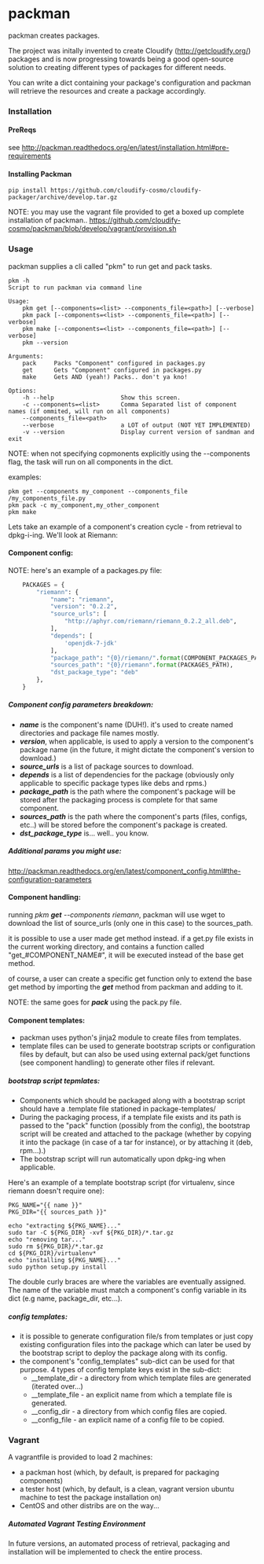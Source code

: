 packman
=======
<!-- http://stackoverflow.com/questions/10718767/have-the-same-readme-both-in-markdown-and-restructuredtext -->
<!-- https://github.com/bebraw/pypandoc -->
packman creates packages.

The project was initally invented to create Cloudify (http://getcloudify.org/) packages and is now progressing towards being a good open-source solution to creating different types of packages for different needs.

You can write a dict containing your package's configuration and packman will retrieve the resources and create a package accordingly.

### Installation

#### PreReqs
see http://packman.readthedocs.org/en/latest/installation.html#pre-requirements

#### Installing Packman
```shell
pip install https://github.com/cloudify-cosmo/cloudify-packager/archive/develop.tar.gz
```

NOTE: you may use the vagrant file provided to get a boxed up complete installation of packman..
https://github.com/cloudify-cosmo/packman/blob/develop/vagrant/provision.sh

### Usage
packman supplies a cli called "pkm" to run get and pack tasks.
```shell
pkm -h
Script to run packman via command line

Usage:
    pkm get [--components=<list> --components_file=<path>] [--verbose]
    pkm pack [--components=<list> --components_file=<path>] [--verbose]
    pkm make [--components=<list> --components_file=<path>] [--verbose]
    pkm --version

Arguments:
    pack     Packs "Component" configured in packages.py
    get      Gets "Component" configured in packages.py
    make     Gets AND (yeah!) Packs.. don't ya kno!

Options:
    -h --help                   Show this screen.
    -c --components=<list>      Comma Separated list of component names (if ommited, will run on all components)
    --components_file=<path>
    --verbose                   a LOT of output (NOT YET IMPLEMENTED)
    -v --version                Display current version of sandman and exit
```

NOTE: when not specifying copmonents explicitly using the --components flag, the task will run on all components in the dict.

examples:
```shell
pkm get --components my_component --components_file /my_components_file.py
pkm pack -c my_component,my_other_component
pkm make
```


Lets take an example of a component's creation cycle - from retrieval to dpkg-i-ing. We'll look at Riemann:

#### Component config:
NOTE: here's an example of a packages.py file:
```python
    PACKAGES = {
        "riemann": {
            "name": "riemann",
            "version": "0.2.2",
            "source_urls": [
                "http://aphyr.com/riemann/riemann_0.2.2_all.deb",
            ],
            "depends": [
                'openjdk-7-jdk'
            ],
            "package_path": "{0}/riemann/".format(COMPONENT_PACKAGES_PATH),
            "sources_path": "{0}/riemann".format(PACKAGES_PATH),
            "dst_package_type": "deb"
        },
    }
```

##### Component config parameters breakdown:
- ***name*** is the component's name (DUH!). it's used to create named directories and package file names mostly.
- ***version***, when applicable, is used to apply a version to the component's package name (in the future, it might dictate the component's version to download.)
- ***source_urls*** is a list of package sources to download.
- ***depends*** is a list of dependencies for the package (obviously only applicable to specific package types like debs and rpms.)
- ***package_path*** is the path where the component's package will be stored after the packaging process is complete for that same component.
- ***sources_path*** is the path where the component's parts (files, configs, etc..) will be stored before the component's package is created.
- ***dst_package_type*** is... well.. you know.

##### Additional params you might use:
http://packman.readthedocs.org/en/latest/component_config.html#the-configuration-parameters

#### Component handling:
running *pkm **get** --components riemann*, packman will use wget to download the list of source_urls (only one in this case)
to the sources_path.

it is possible to use a user made get method instead.
if a get.py file exists in the current working directory, and contains a function called "get_#COMPONENT_NAME#", it will be executed instead of the base get method.

of course, a user can create a specific get function only to extend the base get method by importing the ***get*** method from packman and adding to it.

NOTE: the same goes for ***pack*** using the pack.py file.

#### Component templates:
- packman uses python's jinja2 module to create files from templates.
- template files can be used to generate bootstrap scripts or configuration files by default, but can also be used using external pack/get functions (see component handling) to generate other files if relevant.

##### bootstrap script tepmlates:
- Components which should be packaged along with a bootstrap script should have a .template file stationed in package-templates/
- During the packaging process, if a template file exists and its path is passed to the "pack" function (possibly from the config), the bootstrap script will be created and attached to the package (whether by copying it into the package (in case of a tar for instance), or by attaching it (deb, rpm...).)
- The bootstrap script will run automatically upon dpkg-ing when applicable.

Here's an example of a template bootstrap script (for virtualenv, since riemann doesn't require one):

	PKG_NAME="{{ name }}"
	PKG_DIR="{{ sources_path }}"

	echo "extracting ${PKG_NAME}..."
	sudo tar -C ${PKG_DIR} -xvf ${PKG_DIR}/*.tar.gz
	echo "removing tar..."
	sudo rm ${PKG_DIR}/*.tar.gz
	cd ${PKG_DIR}/virtualenv*
	echo "installing ${PKG_NAME}..."
	sudo python setup.py install

The double curly braces are where the variables are eventually assigned.
The name of the variable must match a component's config variable in its dict (e.g name, package_dir, etc...).

##### config templates:
- it is possible to generate configuration file/s from templates or just copy existing configuration files into the package which can later be used by the bootstrap script to deploy the package along with its config.
- the component's "config_templates" sub-dict can be used for that purpose. 4 types of config template keys exist in the sub-dict:
    - __template_dir - a directory from which template files are generated (iterated over...)
    - __template_file - an explicit name from which a template file is generated.
    - __config_dir - a directory from which config files are copied.
    - __config_file - an explicit name of a config file to be copied.

### Vagrant
A vagrantfile is provided to load 2 machines:

- a packman host (which, by default, is prepared for packaging components)
- a tester host (which, by default, is a clean, vagrant version ubuntu machine to test the package installation on)
- CentOS and other distribs are on the way...

##### Automated Vagrant Testing Environment
In future versions, an automated process of retrieval, packaging and installation will be implemented to check the entire process.
